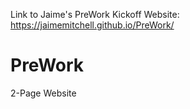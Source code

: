 Link to Jaime's PreWork Kickoff Website: https://jaimemitchell.github.io/PreWork/
# PreWork
2-Page Website
